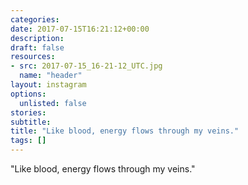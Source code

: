 ```yaml
---
categories:
date: 2017-07-15T16:21:12+00:00
description:
draft: false
resources:
- src: 2017-07-15_16-21-12_UTC.jpg
  name: "header"
layout: instagram
options:
  unlisted: false
stories:
subtitle:
title: "Like blood, energy flows through my veins."
tags: []
---
```


"Like blood, energy flows through my veins."
